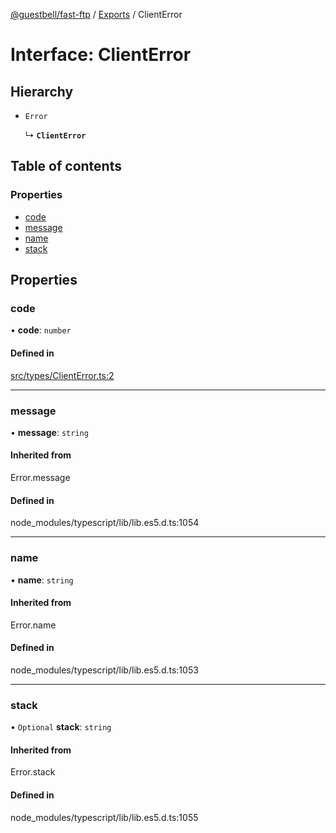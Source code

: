 [@guestbell/fast-ftp](../README.md) / [Exports](../modules.md) / ClientError

# Interface: ClientError

## Hierarchy

- `Error`

  ↳ **`ClientError`**

## Table of contents

### Properties

- [code](ClientError.md#code)
- [message](ClientError.md#message)
- [name](ClientError.md#name)
- [stack](ClientError.md#stack)

## Properties

### code

• **code**: `number`

#### Defined in

[src/types/ClientError.ts:2](https://github.com/guestbell/fast-ftp/blob/326cb1f/src/types/ClientError.ts#L2)

___

### message

• **message**: `string`

#### Inherited from

Error.message

#### Defined in

node_modules/typescript/lib/lib.es5.d.ts:1054

___

### name

• **name**: `string`

#### Inherited from

Error.name

#### Defined in

node_modules/typescript/lib/lib.es5.d.ts:1053

___

### stack

• `Optional` **stack**: `string`

#### Inherited from

Error.stack

#### Defined in

node_modules/typescript/lib/lib.es5.d.ts:1055
